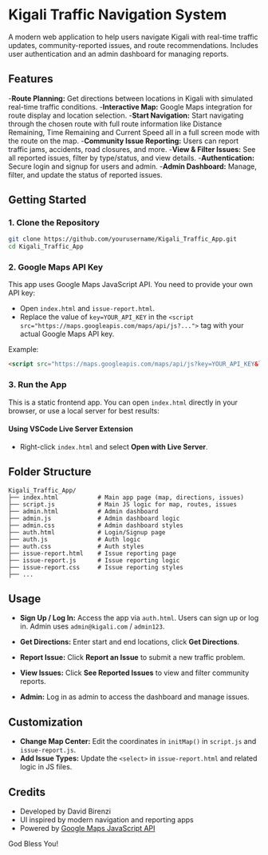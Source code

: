 # Kigali Traffic Navigation System

A modern web application to help users navigate Kigali with real-time traffic updates, community-reported issues, and route recommendations. Includes user authentication and an admin dashboard for managing reports.

## Features

-**Route Planning:** Get directions between locations in Kigali with simulated real-time traffic conditions.
-**Interactive Map:** Google Maps integration for route display and location selection.
-**Start Navigation:** Start navigating through the chosen route with full route information like  Distance Remaining, Time Remaining and Current Speed all in a full screen mode with the route on the map.
-**Community Issue Reporting:** Users can report traffic jams, accidents, road closures, and more.
-**View & Filter Issues:** See all reported issues, filter by type/status, and view details.
-**Authentication:** Secure login and signup for users and admin.
-**Admin Dashboard:** Manage, filter, and update the status of reported issues.



## Getting Started

### 1. Clone the Repository
```bash
git clone https://github.com/yourusername/Kigali_Traffic_App.git
cd Kigali_Traffic_App
```

### 2. Google Maps API Key
This app uses Google Maps JavaScript API. You need to provide your own API key:

- Open `index.html` and `issue-report.html`.
- Replace the value of `key=YOUR_API_KEY` in the `<script src="https://maps.googleapis.com/maps/api/js?...">` tag with your actual Google Maps API key.

Example:
```html
<script src="https://maps.googleapis.com/maps/api/js?key=YOUR_API_KEY&libraries=places&callback=initMap" async defer></script>
```

### 3. Run the App
This is a static frontend app. You can open `index.html` directly in your browser, or use a local server for best results:

#### Using VSCode Live Server Extension
- Right-click `index.html` and select **Open with Live Server**.


## Folder Structure
```
Kigali_Traffic_App/
├── index.html           # Main app page (map, directions, issues)
├── script.js            # Main JS logic for map, routes, issues
├── admin.html           # Admin dashboard
├── admin.js             # Admin dashboard logic
├── admin.css            # Admin dashboard styles
├── auth.html            # Login/Signup page
├── auth.js              # Auth logic
├── auth.css             # Auth styles
├── issue-report.html    # Issue reporting page
├── issue-report.js      # Issue reporting logic
├── issue-report.css     # Issue reporting styles
├── ...
```

## Usage
- **Sign Up / Log In:** Access the app via `auth.html`. Users can sign up or log in. Admin uses `admin@kigali.com` / `admin123`.

- **Get Directions:** Enter start and end locations, click **Get Directions**.
- **Report Issue:** Click **Report an Issue** to submit a new traffic problem.
- **View Issues:** Click **See Reported Issues** to view and filter community reports.
- **Admin:** Log in as admin to access the dashboard and manage issues.

## Customization
- **Change Map Center:** Edit the coordinates in `initMap()` in `script.js` and `issue-report.js`.
- **Add Issue Types:** Update the `<select>` in `issue-report.html` and related logic in JS files.

## Credits
- Developed by David Birenzi
- UI inspired by modern navigation and reporting apps
- Powered by [Google Maps JavaScript API](https://developers.google.com/maps/documentation/javascript/overview)


God Bless You!